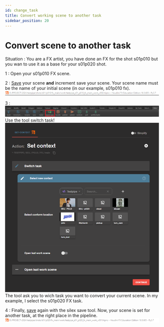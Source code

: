 ```yaml
---
id: change_task
title: Convert working scene to another task
sidebar_position: 20
---
```


# Convert scene to another task

Situation : You are a FX artist, you have done an FX for the shot s01p010 but you wan to use it as a base for your s01p020 shot.

1 : Open your s01p010 FX scene.

2 : [Save](../actions/save.md) your scene **and** increment save your scene. Your scene name must be the name of your initial scene (in our example, s01p010 fx).  
![](../../../../static/img/user_guide/workflow/switch_task/wflw_initial_name.png)

3 :
![](../../../../static/img/user_guide/actions/houdini_shelf/houdini_silex_shelf_switch.PNG)
Use the tool switch task!
![](../../../../static/img/user_guide/workflow/switch_task/switch_task_action.gif)  
The tool ask you to wich task you want to convert your current scene. In my example, I select the s01p020 FX task.

4 : Finally, [save](../actions/save.md) again with the silex save tool. Now, your scene is set for another task, at the right place in the pipeline.
![](../../../../static/img/user_guide/workflow/switch_task/wflw_final_name.png)
